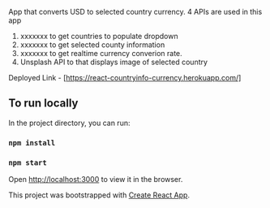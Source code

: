 App that converts USD to selected country currency. 
4 APIs are used in this app
1) xxxxxxx to get countries to populate dropdown
2) xxxxxxx to get selected county information
3) xxxxxxx to get realtime currency converion rate.
4) Unsplash API to that displays image of selected country

Deployed Link - [https://react-countryinfo-currency.herokuapp.com/]


## To run locally

In the project directory, you can run:
### `npm install`
### `npm start`

Open [http://localhost:3000](http://localhost:3000) to view it in the browser.

This project was bootstrapped with [Create React App](https://github.com/facebook/create-react-app).


